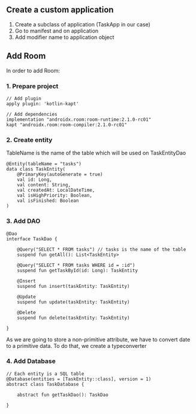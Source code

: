 ## Create a custom application

1.  Create a subclass of application (TaskApp in our case) 
2.  Go to manifest and on application 
3.  Add modifier name to application object

## Add Room

In order to add Room:

### 1. Prepare project
``` 
// Add plugin
apply plugin: 'kotlin-kapt'

// Add dependencies
implementation "androidx.room:room-runtime:2.1.0-rc01"
kapt "androidx.room:room-compiler:2.1.0-rc01"

```

### 2. Create entity
TableName is the name of the table which will be used on TaskEntityDao
``` 
@Entity(tableName = "tasks")
data class TaskEntity(
    @PrimaryKey(autoGenerate = true)
    val id: Long,
    val content: String,
    val createdAt: LocalDateTime,
    val isHighPriority: Boolean,
    val isFinished: Boolean
)
```

### 3. Add DAO

``` 
@Dao
interface TaskDao {

    @Query("SELECT * FROM tasks") // tasks is the name of the table
    suspend fun getAll(): List<TaskEntity>

    @Query("SELECT * FROM tasks WHERE id = :id")
    suspend fun getTaskById(id: Long): TaskEntity

    @Insert
    suspend fun insert(taskEntity: TaskEntity)

    @Update
    suspend fun update(taskEntity: TaskEntity)

    @Delete
    suspend fun delete(taskEntity: TaskEntity)

}
```

As we are going to store a non-primitive attribute, we have to convert date to a primitive data. To do that, we create a typeconverter

### 4. Add Database

``` 
// Each entity is a SQL table
@Database(entities = [TaskEntity::class], version = 1)
abstract class TaskDatabase {
    
    abstract fun getTaskDao(): TaskDao
    
}
``` 